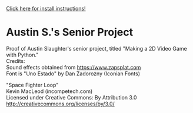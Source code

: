 [Click here for install instructions!](https://github.com/slaugaus/seniorproject/wiki/Install-Instructions)
# Austin S.'s Senior Project  
Proof of Austin Slaughter's senior project, titled "Making a 2D Video Game with Python."  
Credits:  
Sound effects obtained from https://www.zapsplat.com  
Font is "Uno Estado" by Dan Zadorozny (Iconian Fonts)  

"Space Fighter Loop"  
Kevin MacLeod (incompetech.com)  
Licensed under Creative Commons: By Attribution 3.0  
http://creativecommons.org/licenses/by/3.0/
